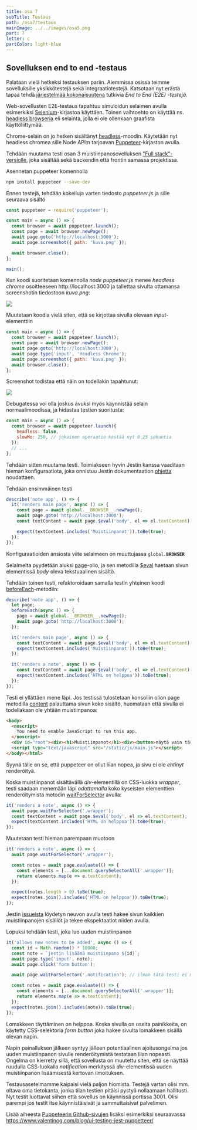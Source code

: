 ```yaml
---
title: osa 7
subTitle: Testaus
path: /osa7/testaus
mainImage: ../../images/osa5.png
part: 7
letter: c
partColor: light-blue
---
```


<div class="content">

## Sovelluksen end to end -testaus

Palataan vielä hetkeksi testauksen pariin. Aiemmissa osissa teimme sovelluksille yksikkötestejä sekä integraatiotestejä. Katsotaan nyt erästä tapaa tehdä [järjestelmää kokonaisuutena](https://en.wikipedia.org/wiki/System_testing) tutkivia _End to End (E2E) -testejä_.

Web-sovellusten E2E-testaus tapahtuu simuloidun selaimen avulla esimerkiksi [Selenium](http://www.seleniumhq.org/)-kirjastoa käyttäen. Toinen vaihtoehto on käyttää ns. [headless browseria](https://en.wikipedia.org/wiki/Headless_browser) eli selainta, jolla ei ole ollenkaan graafista käyttöliittymää.

Chrome-selain on jo hetken sisältänyt [headless](https://developers.google.com/web/updates/2017/04/headless-chrome)-moodin. Käytetään nyt headless chromea sille Node API:n tarjoavan [Puppeteer](https://github.com/GoogleChrome/puppeteer)-kirjaston avulla.

Tehdään muutama testi osan 3 muistiinpanosovelluksen ["Full stack"-versiolle](/osa3#sovellus-internettiin), joka sisältää sekä backendin että frontin samassa projektissa.

Asennetan puppeteer komennolla

```bash
npm install puppeteer --save-dev
```

Ennen testejä, tehdään kokeiluja varten tiedosto _puppeteer.js_ ja sille seuraava sisältö

```js
const puppeteer = require('puppeteer');

const main = async () => {
  const browser = await puppeteer.launch();
  const page = await browser.newPage();
  await page.goto('http://localhost:3000');
  await page.screenshot({ path: 'kuva.png' });

  await browser.close();
};

main();
```

Kun koodi suoritetaan komennolla _node puppeteer.js_ menee _headless chrome_ osoitteeseen http://localhost:3000 ja tallettaa sivulta ottamansa screenshotin tiedostoon _kuva.png_:

![](../assets/7/19.png)

Muutetaan koodia vielä siten, että se kirjottaa sivulla olevaan _input_-elementtiin

```js
const main = async () => {
  const browser = await puppeteer.launch();
  const page = await browser.newPage();
  await page.goto('http://localhost:3000');
  await page.type('input', 'Headless Chrome');
  await page.screenshot({ path: 'kuva.png' });
  await browser.close();
};
```

Screenshot todistaa että näin on todellakin tapahtunut:

![](../assets/7/20.png)

Debugatessa voi olla joskus avuksi myös käynnistää selain normaalimoodissa, ja hidastaa testien suoritusta:

```js
const main = async () => {
  const browser = await puppeteer.launch({
    headless: false,
    slowMo: 250, // jokainen operaatio kestää nyt 0.25 sekuntia
  });
  // ...
};
```

Tehdään sitten muutama testi. Toimiakseen hyvin Jestin kanssa vaaditaan hieman konfiguraatiota, joka onnistuu Jestin dokumentaation [ohjetta](https://facebook.github.io/jest/docs/en/puppeteer.html#content) noudattaen.

Tehdään ensimmäinen testi

```js
describe('note app', () => {
  it('renders main page', async () => {
    const page = await global.__BROWSER__.newPage();
    await page.goto('http://localhost:3000');
    const textContent = await page.$eval('body', el => el.textContent);

    expect(textContent.includes('Muistiinpanot')).toBe(true);
  });
});
```

Konfiguraatioiden ansiosta viite selaimeen on muuttujassa <code>global.**BROWSER**</code>

Selaimelta pyydetään aluksi [page](https://github.com/GoogleChrome/puppeteer/blob/master/docs/api.md#class-page)-olio, ja sen metodilla [\$eval](https://github.com/GoogleChrome/puppeteer/blob/master/docs/api.md#pageevalselector-pagefunction-args-1) haetaan sivun elementissä _body_ oleva tekstuaalinen sisältö.

Tehdään toinen testi, refaktoroidaan samalla testin yhteinen koodi [beforeEach](https://facebook.github.io/jest/docs/en/setup-teardown.html)-metodiin:

```js
describe('note app', () => {
  let page;
  beforeEach(async () => {
    page = await global.__BROWSER__.newPage();
    await page.goto('http://localhost:3000');
  });

  it('renders main page', async () => {
    const textContent = await page.$eval('body', el => el.textContent);
    expect(textContent.includes('Muistiinpanot')).toBe(true);
  });

  it('renders a note', async () => {
    const textContent = await page.$eval('body', el => el.textContent);
    expect(textContent.includes('HTML on helppoa')).toBe(true);
  });
});
```

Testi ei yllättäen mene läpi. Jos testissä tulostetaan konsoliin olion page metodilla [content](https://github.com/GoogleChrome/puppeteer/blob/master/docs/api.md#pagecontent) palauttama sivun koko sisältö, huomataan että sivulla ei todellakaan ole yhtään muistiinpanoa:

```html
<body>
  <noscript>
    You need to enable JavaScript to run this app.
  </noscript>
  <div id="root"><div><h1>Muistiinpanot</h1><div><button>näytä vain tärkeät</button></div><div class="notes"></div><form><input value=""><button>tallenna</button></form></div></div>
  <script type="text/javascript" src="/static/js/main.js"></script>
</body></html>
```

Syynä tälle on se, että puppeteer on ollut liian nopea, ja sivu ei ole _ehtinyt_ renderöityä.

Koska muistiinpanot sisältävällä _div_-elementillä on CSS-luokka _wrapper_, testi saadaan menemään läpi _odottamalla_ koko kyseisten elementtien renderöitymistä metodin [waitForSelector](https://github.com/GoogleChrome/puppeteer/blob/master/docs/api.md#pagewaitforselectorselector-options) avulla:

```js
it('renders a note', async () => {
  await page.waitForSelector('.wrapper');
  const textContent = await page.$eval('body', el => el.textContent);
  expect(textContent.includes('HTML on helppoa')).toBe(true);
});
```

Muutetaan testi hieman parempaan muotoon

```js
it('renders a note', async () => {
  await page.waitForSelector('.wrapper');

  const notes = await page.evaluate(() => {
    const elements = [...document.querySelectorAll('.wrapper')];
    return elements.map(e => e.textContent);
  });

  expect(notes.length > 0).toBe(true);
  expect(notes.join().includes('HTML on helppoa')).toBe(true);
});
```

Jestin [issueista](https://github.com/GoogleChrome/puppeteer/issues/303) löydetyn neuvon avulla testi hakee sivun kaikkien muistiinpanojen sisällöt ja tekee ekspektaatiot niiden avulla.

Lopuksi tehdään testi, joka luo uuden muistiinpanon

```js
it('allows new notes to be added', async () => {
  const id = Math.random() * 10000;
  const note = `jestin lisäämä muistiinpano ${id}`;
  await page.type('input', note);
  await page.click('form button');

  await page.waitForSelector('.notification'); // ilman tätä testi ei mene läpi

  const notes = await page.evaluate(() => {
    const elements = [...document.querySelectorAll('.wrapper')];
    return elements.map(e => e.textContent);
  });
  expect(notes.join().includes(note)).toBe(true);
});
```

Lomakkeen täyttäminen on helppoa. Koska sivulla on useita painikkeita, on käytetty CSS-selektoria _form button_ joka hakee sivulta lomakkeen sisällä olevan napin.

Napin painalluksen jälkeen syntyy jälleen potentiaalinen ajoitusongelma jos uuden muistiinpanon sivulle renderöitymistä testataan liian nopeasti. Ongelma on kierretty sillä, että sovellusta on muutettu siten, että se näyttää ruudulla CSS-luokalla _notification_ merkityssä _div_-elementissä uuden muistiinpanon lisäämisestä kertovan ilmoituksen.

Testausasetelmamme kaipaisi vielä paljon hiomista. Testejä vartan olisi mm. oltava oma tietokanta, jonka tilan testien pitäisi pystyä nollaamaan hallitusti. Nyt testit luottavat siihen että sovellus on käynnissä portissa 3001. Olisi parempi jos testit itse käynnistäisivät ja sammuttaisivat palvelimen.

Lisää aiheesta [Puppeteerin Github-sivujen](https://github.com/GoogleChrome/puppeteer) lisäksi esimerkiksi seuraavassa <https://www.valentinog.com/blog/ui-testing-jest-puppetteer/>

</div>
